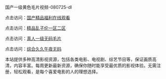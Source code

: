 国产一级黄色毛片视频-080725-dl

点击访问：<a href="https://heiliaoe8ajia.pages.dev">国产精品福利在线观看</a>

点击访问：<a href="https://heiliaoxqkkct.pages.dev">精品乱子伦一区二区</a>

点击访问：<a href="https://heiliaoxwd5i8.pages.dev">真人一级无码毛片</a>

点击访问：<a href="https://heiliaowzu4ur.pages.dev">综合久久午夜无码</a>

本站提供多种高清影视资源，包括各类电影、电视剧、综艺节目等，保证画质高清，内容丰富。每周更新最新资源，确保你随时能享受最优质的影视体验。无需注册，轻松观看，是每个喜爱电影的人的理想选择。

<span style="display:none;">[Canonical link](https://github.com/ki08072025/ki13 ）</span>
